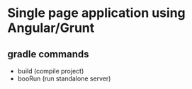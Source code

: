 # Single page application using Angular/Grunt

gradle commands
---------------
* build (compile project)
* booRun (run standalone server)
